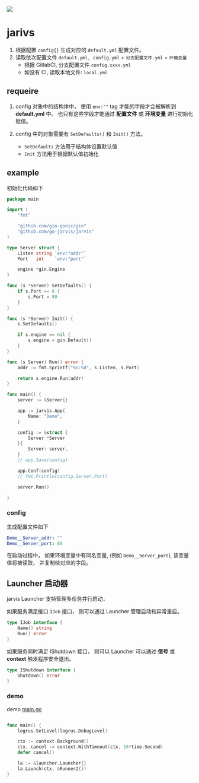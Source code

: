 ![](https://avatars.githubusercontent.com/u/82073077?s=400&u=f51fd1a2c01103122f249b4539fafb2495a109b1&v=4)
# jarivs

1. 根据配置 `config{}` 生成对应的 `default.yml` 配置文件。 
2. 读取依次配置文件 `default.yml, config.yml` + `分支配置文件.yml` + `环境变量`
    + 根据 GitlabCI, 分支配置文件 `config.xxxx.yml`
    + 如没有 CI, 读取本地文件: `local.yml`

## requeire

1. config 对象中的结构体中， 使用 `env:""` tag 才能的字段才会被解析到 **default.yml** 中。 也只有这些字段才能通过 **配置文件** 或 **环境变量** 进行初始化赋值。

2. config 中的对象需要有  `SetDefaults()` 和 `Init()` 方法。
    + `SetDefaults` 方法用于结构体设置默认值
    + `Init` 方法用于根据默认值初始化


## example

初始化代码如下

```go
package main

import (
	"fmt"

	"github.com/gin-gonic/gin"
	"github.com/go-jarvis/jarvis"
)

type Server struct {
	Listen string `env:"addr"`
	Port   int    `env:"port"`

	engine *gin.Engine
}

func (s *Server) SetDefaults() {
	if s.Port == 0 {
		s.Port = 80
	}
}

func (s *Server) Init() {
	s.SetDefaults()

	if s.engine == nil {
		s.engine = gin.Default()
	}
}

func (s Server) Run() error {
	addr := fmt.Sprintf("%s:%d", s.Listen, s.Port)

	return s.engine.Run(addr)
}

func main() {
	server := &Server{}

	app := jarvis.App{
		Name: "Demo",
	}

	config := &struct {
		Server *Server
	}{
		Server: server,
	}
	// app.Save(config)

	app.Conf(config)
	// fmt.Println(config.Server.Port)

	server.Run()

}

```

### config

生成配置文件如下

```yaml
Demo__Server_addr: ""
Demo__Server_port: 80
```

在启动过程中， 如果环境变量中有同名变量, (例如 `Demo__Server_port`), 该变量值将被读取， 并复制给对应的字段。


## Launcher 启动器

jarvis Launcher 支持管理多任务并行启动，

如果服务满足接口 `IJob` 接口， 则可以通过 Launcher 管理启动和异常重启。

```go
type IJob interface {
	Name() string
	Run() error
}
```

如果服务同时满足 IShutdown 接口， 则可以 Launcher 可以通过 **信号** 或 **context** 触发程序安全退出。

```go
type IShutdown interface {
	Shutdown() error
}
```


### demo

demo [main.go](/internal/launcher/main.go)

```go

func main() {
	logrus.SetLevel(logrus.DebugLevel)

	ctx := context.Background()
	ctx, cancel := context.WithTimeout(ctx, 16*time.Second)
	defer cancel()

	la := &launcher.Launcher{}
	la.Launch(ctx, &Runner2{})
}
```